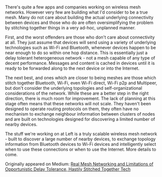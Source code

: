 There's quite a few apps and companies working on wireless mesh networks. However very few are building what I'd consider to be a true mesh. Many do not care about building the actual underlying connectivity between devices and those who do are often oversimplifying the problem by stitching together things in a very ad-hoc, unplanned manner.

First, and the worst offenders are those who don't care about connectivity at all. They just assume that devices will send using a variety of underlying technologies such as Wi-Fi and Bluetooth, whenever devices happen to be near enough to do so within one hop distance. This is essentially just a delay tolerant heterogeneous network - not a mesh capable of any type of decent performance. Messages and content is cached in devices until it is ready to be forwarded along to the next device or into the Internet.

The next best, and ones which are closer to being meshes are those which stitch together Bluetooth, Wi-Fi, even Wi-Fi direct, Wi-Fi p2p and Multipeer, but don't consider the underlying topologies and self-organizational considerations of the network. While these are a better step in the right direction, there is much room for improvement. The lack of planning at this stage often means that these networks will not scale. They haven't been designed to operate routing protocols on them, they often have no mechanism to exchange neighbour information between clusters of nodes and are built on technologies designed for discovering a limited number of nearby devices.

The stuff we're working on at Left is a truly scalable wireless mesh network - built to discover a large number of nearby devices, to exchange topology information from Bluetooth devices to Wi-Fi devices and intelligently select when to use these connections or when to use the Internet. More details to come.

Originally appeared on Medium: [Real Mesh Networking and Limitations of Opportunistic Delay Tolerance, Hastily Stitched Together Tech
](https://medium.com/@compscidr/real-mesh-networking-and-limitations-of-opportunistic-delay-tolerance-hastily-stitched-together-1ba94595a33b)
